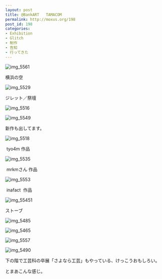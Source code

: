 ```yaml
---
layout: post
title: @BankART   TAMACOM
permalink: http://moxus.org/198
post_id: 198
categories: 
- Exhibition
- Glitch
- 制作
- 告知
- 行ってきた
---
```


![img_5561](http://moxuse.org/wordpress/wp-content/uploads/2009/03/img_5561.jpg)

横浜の空


![img_5529](http://moxuse.org/wordpress/wp-content/uploads/2009/03/img_5529.jpg)

ジレット／祭壇


![img_5516](http://moxuse.org/wordpress/wp-content/uploads/2009/03/img_5516.jpg)


![img_5549](http://moxuse.org/wordpress/wp-content/uploads/2009/03/img_5549.jpg)

新作も出してます。


![img_5518](http://moxuse.org/wordpress/wp-content/uploads/2009/03/img_5518.jpg)

 tyo4m 作品


![img_5535](http://moxuse.org/wordpress/wp-content/uploads/2009/03/img_5535.jpg)

 mrkmさん 作品


![img_5553](http://moxuse.org/wordpress/wp-content/uploads/2009/03/img_5553.jpg)

 inafact  作品


![img_55451](http://moxuse.org/wordpress/wp-content/uploads/2009/03/img_55451.jpg)

ストーブ


![img_5485](http://moxuse.org/wordpress/wp-content/uploads/2009/03/img_5485.jpg)


![img_5465](http://moxuse.org/wordpress/wp-content/uploads/2009/03/img_5465.jpg)


![img_5557](http://moxuse.org/wordpress/wp-content/uploads/2009/03/img_5557.jpg)


![img_5490](http://moxuse.org/wordpress/wp-content/uploads/2009/03/img_5490.jpg)

下の階で工芸科の卒展「さよなら工芸」もやっている、けっこうおもしろい。

とまあこんな感じ。